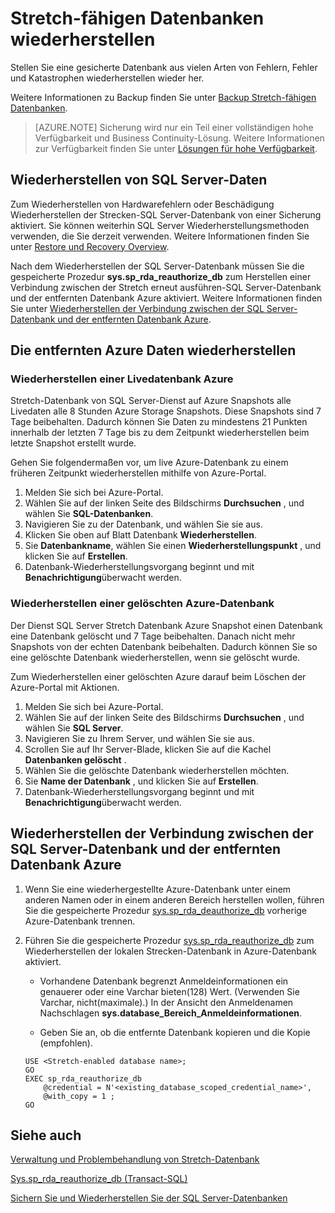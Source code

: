 <properties
    pageTitle="Stretch-fähigen Datenbanken wiederherstellen | Microsoft Azure"
    description="Informationen zum Wiederherstellen der Strecke\-Datenbanken aktiviert."
    services="sql-server-stretch-database"
    documentationCenter=""
    authors="douglaslMS"
    manager="jhubbard"
    editor=""/>

<tags
    ms.service="sql-server-stretch-database"
    ms.workload="data-management"
    ms.tgt_pltfrm="na"
    ms.devlang="na"
    ms.topic="article"
    ms.date="08/01/2016"
    ms.author="douglasl"/>

# <a name="restore-stretch-enabled-databases"></a>Stretch-fähigen Datenbanken wiederherstellen

Stellen Sie eine gesicherte Datenbank aus vielen Arten von Fehlern, Fehler und Katastrophen wiederherstellen wieder her.

Weitere Informationen zu Backup finden Sie unter [Backup Stretch-fähigen Datenbanken](sql-server-stretch-database-backup.md).

>   [AZURE.NOTE] Sicherung wird nur ein Teil einer vollständigen hohe Verfügbarkeit und Business Continuity-Lösung. Weitere Informationen zur Verfügbarkeit finden Sie unter [Lösungen für hohe Verfügbarkeit](https://msdn.microsoft.com/library/ms190202.aspx).

## <a name="restore-your-sql-server-data"></a>Wiederherstellen von SQL Server-Daten
Zum Wiederherstellen von Hardwarefehlern oder Beschädigung Wiederherstellen der Strecken\-SQL Server-Datenbank von einer Sicherung aktiviert. Sie können weiterhin SQL Server Wiederherstellungsmethoden verwenden, die Sie derzeit verwenden. Weitere Informationen finden Sie unter [Restore und Recovery Overview](https://msdn.microsoft.com/library/ms191253.aspx).

Nach dem Wiederherstellen der SQL Server-Datenbank müssen Sie die gespeicherte Prozedur **sys.sp_rda_reauthorize_db** zum Herstellen einer Verbindung zwischen der Stretch erneut ausführen\-SQL Server-Datenbank und der entfernten Datenbank Azure aktiviert. Weitere Informationen finden Sie unter [Wiederherstellen der Verbindung zwischen der SQL Server-Datenbank und der entfernten Datenbank Azure](#restore-the-connection-between-the-sql-server-database-and-the-remote-azure-database).

## <a name="restore-your-remote-azure-data"></a>Die entfernten Azure Daten wiederherstellen

### <a name="recover-a-live-azure-database"></a>Wiederherstellen einer Livedatenbank Azure
Stretch-Datenbank von SQL Server-Dienst auf Azure Snapshots alle Livedaten alle 8 Stunden Azure Storage Snapshots. Diese Snapshots sind 7 Tage beibehalten. Dadurch können Sie Daten zu mindestens 21 Punkten innerhalb der letzten 7 Tage bis zu dem Zeitpunkt wiederherstellen beim letzte Snapshot erstellt wurde.

Gehen Sie folgendermaßen vor, um live Azure-Datenbank zu einem früheren Zeitpunkt wiederherstellen mithilfe von Azure-Portal.

1. Melden Sie sich bei Azure-Portal.
2. Wählen Sie auf der linken Seite des Bildschirms **Durchsuchen** , und wählen Sie **SQL-Datenbanken**.
3. Navigieren Sie zu der Datenbank, und wählen Sie sie aus.
4. Klicken Sie oben auf Blatt Datenbank **Wiederherstellen**.
5. Sie **Datenbankname**, wählen Sie einen **Wiederherstellungspunkt** , und klicken Sie auf **Erstellen**.
6. Datenbank-Wiederherstellungsvorgang beginnt und mit **Benachrichtigung**überwacht werden.

### <a name="recover-a-deleted-azure-database"></a>Wiederherstellen einer gelöschten Azure-Datenbank
Der Dienst SQL Server Stretch Datenbank Azure Snapshot einen Datenbank eine Datenbank gelöscht und 7 Tage beibehalten. Danach nicht mehr Snapshots von der echten Datenbank beibehalten. Dadurch können Sie so eine gelöschte Datenbank wiederherstellen, wenn sie gelöscht wurde.

Zum Wiederherstellen einer gelöschten Azure darauf beim Löschen der Azure-Portal mit Aktionen.

1. Melden Sie sich bei Azure-Portal.
2. Wählen Sie auf der linken Seite des Bildschirms **Durchsuchen** , und wählen Sie **SQL Server**.
3. Navigieren Sie zu Ihrem Server, und wählen Sie sie aus.
4. Scrollen Sie auf Ihr Server-Blade, klicken Sie auf die Kachel **Datenbanken gelöscht** .
5. Wählen Sie die gelöschte Datenbank wiederherstellen möchten.
5. Sie **Name der Datenbank** , und klicken Sie auf **Erstellen**.
6. Datenbank-Wiederherstellungsvorgang beginnt und mit **Benachrichtigung**überwacht werden.

## <a name="restore-the-connection-between-the-sql-server-database-and-the-remote-azure-database"></a>Wiederherstellen der Verbindung zwischen der SQL Server-Datenbank und der entfernten Datenbank Azure

1.  Wenn Sie eine wiederhergestellte Azure-Datenbank unter einem anderen Namen oder in einem anderen Bereich herstellen wollen, führen Sie die gespeicherte Prozedur [sys.sp_rda_deauthorize_db](https://msdn.microsoft.com/library/mt703716.aspx) vorherige Azure-Datenbank trennen.  

2.  Führen Sie die gespeicherte Prozedur [sys.sp_rda_reauthorize_db](https://msdn.microsoft.com/library/mt131016.aspx) zum Wiederherstellen der lokalen Strecken\-Datenbank in Azure-Datenbank aktiviert.  

    -   Vorhandene Datenbank begrenzt Anmeldeinformationen ein genauerer oder eine Varchar bieten\(128\) Wert. \(Verwenden Sie Varchar, nicht\(maximale\).\) In der Ansicht den Anmeldenamen Nachschlagen **sys.database\_Bereich\_Anmeldeinformationen**.  

    -   Geben Sie an, ob die entfernte Datenbank kopieren und die Kopie (empfohlen).  

    ```tsql  
    USE <Stretch-enabled database name>;
    GO
    EXEC sp_rda_reauthorize_db
        @credential = N'<existing_database_scoped_credential_name>',
        @with_copy = 1 ;  
    GO
    ```  

## <a name="see-also"></a>Siehe auch

[Verwaltung und Problembehandlung von Stretch-Datenbank](sql-server-stretch-database-manage.md)

[Sys.sp_rda_reauthorize_db (Transact-SQL)](https://msdn.microsoft.com/library/mt131016.aspx)

[Sichern Sie und Wiederherstellen Sie der SQL Server-Datenbanken](https://msdn.microsoft.com/library/ms187048.aspx)
